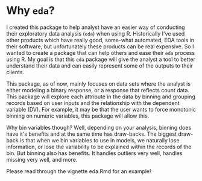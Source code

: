 # Why `eda`?
I created this package to help analyst have an easier way of conducting their exploratory data analysis (`eda`) when using R. Historically I've used other products which have really good, some-what automated, EDA tools in their software, but unfortunately these products can be real expensive.  So I wanted to create a package that can help others and ease their `eda` process using R.  My goal is that this `eda` package will give the analyst a tool to better understand their data and can easily represent some of the outputs to their clients.

This package, as of now, mainly focuses on data sets where the analyst is either modeling a binary response, or a response that reflects count data.  This package will explore each attribute in the data by binning and grouping records based on user inputs and the relationship with the dependent variable (DV).  For example, it may be that the user wants to force monotonic binning on numeric variables, this package will allow this.  

Why bin variables though?  Well, depending on your analysis, binning does have it's benefits and at the same time has draw-backs.  The biggest draw-back is that when we bin variables to use in models, we naturally lose information, or lose the variability to be explained within the records of the bin.  But binning also has benefits.  It handles outliers very well, handles missing very well, and more.  

Please read through the vignette eda.Rmd for an example!

